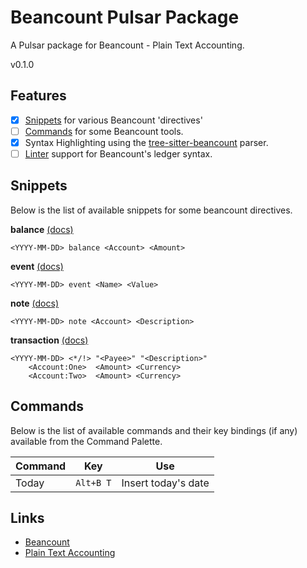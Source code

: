 # Beancount Pulsar Package

A Pulsar package for Beancount - Plain Text Accounting.

v0.1.0

## Features

- [x] [Snippets](#snippets) for various Beancount 'directives'
- [ ] [Commands](#commands) for some Beancount tools.
- [x] Syntax Highlighting using the [tree-sitter-beancount](https://github.com/polarmutex/tree-sitter-beancount) parser.
- [ ] [Linter](https://github.com/aleyoscar/linter-beancount-pulsar) support for Beancount's ledger syntax.

## Snippets

Below is the list of available snippets for some beancount directives.

**balance** [(docs)](https://beancount.github.io/docs/beancount_language_syntax.html#balance-assertions)

```
<YYYY-MM-DD> balance <Account> <Amount>
```

**event** [(docs)](https://beancount.github.io/docs/beancount_language_syntax.html#events)

```
<YYYY-MM-DD> event <Name> <Value>
```

**note** [(docs)]()

```
<YYYY-MM-DD> note <Account> <Description>
```

**transaction** [(docs)](https://beancount.github.io/docs/beancount_language_syntax.html#transactions)

```
<YYYY-MM-DD> <*/!> "<Payee>" "<Description>"
	<Account:One>  <Amount> <Currency>
	<Account:Two>  <Amount> <Currency>
```

## Commands

Below is the list of available commands and their key bindings (if any) available from the Command Palette.

| Command	| Key			| Use					|
| ---		| ---			| ---					|
| Today		| `Alt+B T`		| Insert today's date	|

## Links

- [Beancount](https://beancount.github.io/)
- [Plain Text Accounting](https://plaintextaccounting.org/)
